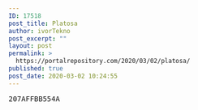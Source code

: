 ```yaml
---
ID: 17518
post_title: Platosa
author: ivorTekno
post_excerpt: ""
layout: post
permalink: >
  https://portalrepository.com/2020/03/02/platosa/
published: true
post_date: 2020-03-02 10:24:55
---
```

<pre>207AFFBB554A</pre>